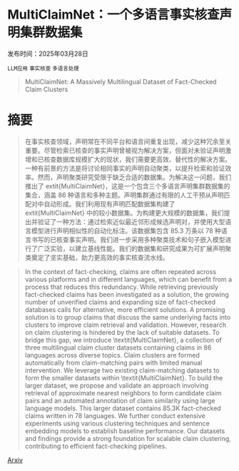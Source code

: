 # MultiClaimNet：一个多语言事实核查声明集群数据集

发布时间：2025年03月28日

`LLM应用` `事实核查` `多语言处理`

> MultiClaimNet: A Massively Multilingual Dataset of Fact-Checked Claim Clusters

# 摘要

> 在事实核查领域，声明常在不同平台和语言间重复出现，减少这种冗余至关重要。尽管检索已核查的事实声明曾被视为解决方案，但面对未验证声明激增和已核查数据库规模扩大的现状，我们需要更高效、替代性的解决方案。一种有前景的方法是将讨论相同事实的声明自动聚类，以提升检索和验证效率。然而，声明聚类研究受限于缺乏合适的数据集。为解决这一问题，我们推出了 	extit{MultiClaimNet}，这是一个包含三个多语言声明集群数据集的集合，涵盖 86 种语言和多种主题。声明集群通过有限的人工干预从声明匹配对中自动形成。我们利用现有声明匹配数据集构建了 	extit{MultiClaimNet} 中的较小数据集。为构建更大规模的数据集，我们提出并验证了一种方法：通过检索近似最近邻形成候选声明对，并使用大型语言模型进行声明相似性的自动化标注。该数据集包含 85.3 万条以 78 种语言书写的已核查事实声明。我们进一步采用多种聚类技术和句子嵌入模型进行了广泛实验，以建立基线性能。我们的数据集和研究成果为可扩展声明聚类奠定了坚实基础，助力更高效的事实核查流水线。

> In the context of fact-checking, claims are often repeated across various platforms and in different languages, which can benefit from a process that reduces this redundancy. While retrieving previously fact-checked claims has been investigated as a solution, the growing number of unverified claims and expanding size of fact-checked databases calls for alternative, more efficient solutions. A promising solution is to group claims that discuss the same underlying facts into clusters to improve claim retrieval and validation. However, research on claim clustering is hindered by the lack of suitable datasets. To bridge this gap, we introduce \textit{MultiClaimNet}, a collection of three multilingual claim cluster datasets containing claims in 86 languages across diverse topics. Claim clusters are formed automatically from claim-matching pairs with limited manual intervention. We leverage two existing claim-matching datasets to form the smaller datasets within \textit{MultiClaimNet}. To build the larger dataset, we propose and validate an approach involving retrieval of approximate nearest neighbors to form candidate claim pairs and an automated annotation of claim similarity using large language models. This larger dataset contains 85.3K fact-checked claims written in 78 languages. We further conduct extensive experiments using various clustering techniques and sentence embedding models to establish baseline performance. Our datasets and findings provide a strong foundation for scalable claim clustering, contributing to efficient fact-checking pipelines.

[Arxiv](https://arxiv.org/abs/2503.22280)